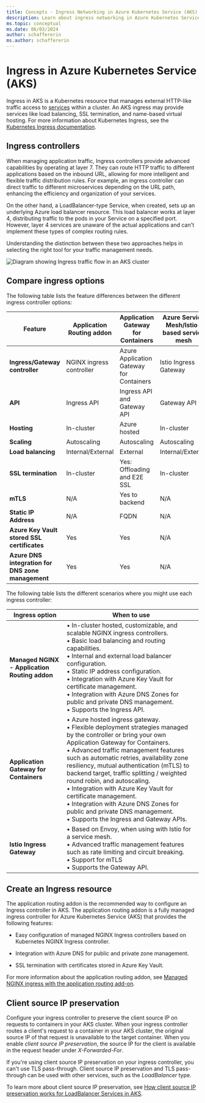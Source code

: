 ```yaml
---
title: Concepts - Ingress Networking in Azure Kubernetes Service (AKS)
description: Learn about ingress networking in Azure Kubernetes Service (AKS) including ingress controllers 
ms.topic: conceptual
ms.date: 06/03/2024
author: schaffererin
ms.author: schaffererin
---
```

# Ingress in Azure Kubernetes Service (AKS)

Ingress in AKS is a Kubernetes resource that manages external HTTP-like traffic access to [services][services] within a cluster. An AKS ingress may provide services like load balancing, SSL termination, and name-based virtual hosting. For more information about Kubernetes Ingress, see the [Kubernetes Ingress documentation][k8s-ingress].

## Ingress controllers

When managing application traffic, Ingress controllers provide advanced capabilities by operating at layer 7. They can route HTTP traffic to different applications based on the inbound URL, allowing for more intelligent and flexible traffic distribution rules. For example, an ingress controller can direct traffic to different microservices depending on the URL path, enhancing the efficiency and organization of your services.

On the other hand, a LoadBalancer-type Service, when created, sets up an underlying Azure load balancer resource. This load balancer works at layer 4, distributing traffic to the pods in your Service on a specified port. However, layer 4 services are unaware of the actual applications and can't implement these types of complex routing rules.

Understanding the distinction between these two approaches helps in selecting the right tool for your traffic management needs.

![Diagram showing Ingress traffic flow in an AKS cluster][aks-ingress]

## Compare ingress options

The following table lists the feature differences between the different ingress controller options:

| Feature                                           | Application Routing addon | Application Gateway for Containers       | Azure Service Mesh/Istio-based service mesh |
|---------------------------------------------------|---------------------------|------------------------------------------|---------------------------------------------|
| **Ingress/Gateway controller**                    | NGINX ingress controller  | Azure Application Gateway for Containers | Istio Ingress Gateway                       |
| **API**                                           | Ingress API               | Ingress API and Gateway API              | Gateway API                                 |
| **Hosting**                                       | In-cluster                | Azure hosted                             | In-cluster                                  |
| **Scaling**                                       | Autoscaling               | Autoscaling                              | Autoscaling                                 |
| **Load balancing**                                | Internal/External         | External                                 | Internal/External                           |
| **SSL termination**                               | In-cluster                | Yes: Offloading and E2E SSL              | In-cluster                                  |
| **mTLS**                                          | N/A                       | Yes to backend                           | N/A                                         |
| **Static IP Address**                             | N/A                       | FQDN                                     | N/A                                         |
| **Azure Key Vault stored SSL certificates**       | Yes                       | Yes                                      | N/A                                         |
| **Azure DNS integration for DNS zone management** | Yes                       | Yes                                      | N/A                                         |

The following table lists the different scenarios where you might use each ingress controller:

| Ingress option | When to use |
|----------------|-------------|
| **Managed NGINX - Application Routing addon** | • In-cluster hosted, customizable, and scalable NGINX ingress controllers. </br> • Basic load balancing and routing capabilities. </br> • Internal and external load balancer configuration. </br> • Static IP address configuration. </br> • Integration with Azure Key Vault for certificate management. </br> • Integration with Azure DNS Zones for public and private DNS management. </br> • Supports the Ingress API. |
| **Application Gateway for Containers** | • Azure hosted ingress gateway. </br> • Flexible deployment strategies managed by the controller or bring your own Application Gateway for Containers. </br> • Advanced traffic management features such as automatic retries, availability zone resiliency, mutual authentication (mTLS) to backend target, traffic splitting / weighted round robin, and autoscaling. </br> • Integration with Azure Key Vault for certificate management. </br> • Integration with Azure DNS Zones for public and private DNS management. </br> • Supports the Ingress and Gateway APIs. |
| **Istio Ingress Gateway** | • Based on Envoy, when using with Istio for a service mesh. </br> • Advanced traffic management features such as rate limiting and circuit breaking. </br> • Support for mTLS </br> • Supports the Gateway API. |

## Create an Ingress resource

The application routing addon is the recommended way to configure an Ingress controller in AKS. The application routing addon is a fully managed ingress controller for Azure Kubernetes Service (AKS) that provides the following features:

- Easy configuration of managed NGINX Ingress controllers based on Kubernetes NGINX Ingress controller.

- Integration with Azure DNS for public and private zone management.

- SSL termination with certificates stored in Azure Key Vault.

For more information about the application routing addon, see [Managed NGINX ingress with the application routing add-on](app-routing.md).

## Client source IP preservation

Configure your ingress controller to preserve the client source IP on requests to containers in your AKS cluster. When your ingress controller routes a client's request to a container in your AKS cluster, the original source IP of that request is unavailable to the target container. When you enable _client source IP preservation_, the source IP for the client is available in the request header under _X-Forwarded-For_.

If you're using client source IP preservation on your ingress controller, you can't use TLS pass-through. Client source IP preservation and TLS pass-through can be used with other services, such as the _LoadBalancer_ type.

To learn more about client source IP preservation, see [How client source IP preservation works for LoadBalancer Services in AKS][ip-preservation].

<!-- IMAGES -->
[aks-ingress]: ./media/concepts-network/aks-ingress.png

<!-- LINKS - External -->
[k8s-ingress]: https://kubernetes.io/docs/concepts/services-networking/ingress/

<!-- LINKS - Internal -->
[ip-preservation]: https://techcommunity.microsoft.com/t5/fasttrack-for-azure/how-client-source-ip-preservation-works-for-loadbalancer/ba-p/3033722#:~:text=Enable%20Client%20source%20IP%20preservation%201%20Edit%20loadbalancer,is%20the%20same%20as%20the%20source%20IP%20%28srjumpbox%29.
[services]: concepts-network-services.md
